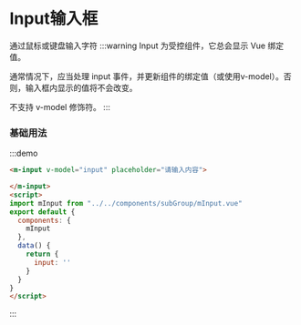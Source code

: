 # Input输入框
通过鼠标或键盘输入字符
:::warning 
Input 为受控组件，它总会显示 Vue 绑定值。

通常情况下，应当处理 input 事件，并更新组件的绑定值（或使用v-model）。否则，输入框内显示的值将不会改变。

不支持 v-model 修饰符。
:::

### 基础用法
:::demo
```html
<m-input v-model="input" placeholder="请输入内容">

</m-input>
<script>
import mInput from "../../components/subGroup/mInput.vue"
export default {
  components: {
    mInput
  },
  data() {
    return {
      input: ''
    }
  }
}
</script>
```
:::